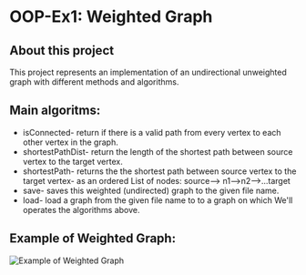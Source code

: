 # **OOP-Ex1: Weighted Graph**

## **About this project**
This project represents an implementation of an undirectional unweighted graph with different methods and algorithms.

## **Main algoritms:**
- isConnected- return if there is a valid path from every vertex to each other vertex in the graph.
- shortestPathDist- return the length of the shortest path between source vertex to the target vertex.
- shortestPath- returns the the shortest path between source vertex to the target vertex-
      as an ordered List of nodes: source--> n1-->n2-->...target
- save- saves this weighted (undirected) graph to the given file name.
- load- load a graph from the given file name to to a graph  on which We'll operates the algorithms above.

## Example of Weighted Graph:
![Example of Weighted Graph](https://upload.wikimedia.org/wikipedia/commons/thumb/e/ec/Chinespostman_1.png/1280px-Chinespostman_1.png)

